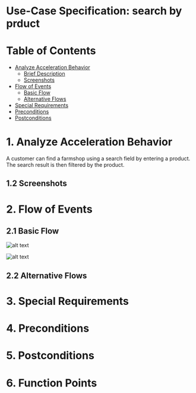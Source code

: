 # Use-Case Specification: search by prduct
# Table of Contents
- [Analyze Acceleration Behavior](#1-analyze-acceleration-behavior)
    - [Brief Description](#11-brief-description)
    - [Screenshots](#12-screenshots)
- [Flow of Events](#2-flow-of-events)
    - [Basic Flow](#21-basic-flow)
    - [Alternative Flows](#22-alternative-flows)
- [Special Requirements](#3-special-requirements)
- [Preconditions](#4-preconditions)
- [Postconditions](#5-postconditions)

# 1. Analyze Acceleration Behavior

A customer can find a farmshop using a search field by entering a product. 
The search result is then filtered by the product.

## 1.2 Screenshots


# 2. Flow of Events
## 2.1 Basic Flow

![alt text][ActivityDiagram]

[ActivityDiagram]: https://github.com/linkna/FyF/blob/master/documentation/UC/activity%20Diagrams-search%20by%20product.jpg "Activity Diagram"

![alt text][MockUp]

[MockUp]: https://github.com/linkna/FyF/blob/master/documentation/UC/search%20by%20product%20Mockup.png




## 2.2 Alternative Flows
# 3. Special Requirements


# 4. Preconditions


# 5. Postconditions


# 6. Function Points
